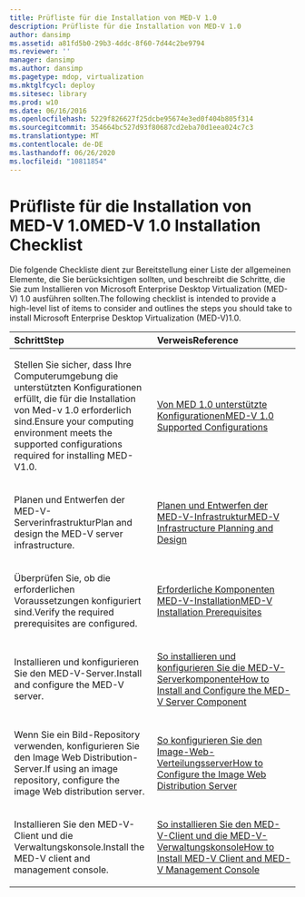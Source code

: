 ```yaml
---
title: Prüfliste für die Installation von MED-V 1.0
description: Prüfliste für die Installation von MED-V 1.0
author: dansimp
ms.assetid: a81fd5b0-29b3-4ddc-8f60-7d44c2be9794
ms.reviewer: ''
manager: dansimp
ms.author: dansimp
ms.pagetype: mdop, virtualization
ms.mktglfcycl: deploy
ms.sitesec: library
ms.prod: w10
ms.date: 06/16/2016
ms.openlocfilehash: 5229f826627f25dcbe95674e3ed0f404b805f314
ms.sourcegitcommit: 354664bc527d93f80687cd2eba70d1eea024c7c3
ms.translationtype: MT
ms.contentlocale: de-DE
ms.lasthandoff: 06/26/2020
ms.locfileid: "10811854"
---
```

# <span data-ttu-id="98f91-103">Prüfliste für die Installation von MED-V 1.0</span><span class="sxs-lookup"><span data-stu-id="98f91-103">MED-V 1.0 Installation Checklist</span></span>


<span data-ttu-id="98f91-104">Die folgende Checkliste dient zur Bereitstellung einer Liste der allgemeinen Elemente, die Sie berücksichtigen sollten, und beschreibt die Schritte, die Sie zum Installieren von Microsoft Enterprise Desktop Virtualization (MED-V) 1.0 ausführen sollten.</span><span class="sxs-lookup"><span data-stu-id="98f91-104">The following checklist is intended to provide a high-level list of items to consider and outlines the steps you should take to install Microsoft Enterprise Desktop Virtualization (MED-V)1.0.</span></span>

<table>
<colgroup>
<col width="50%" />
<col width="50%" />
</colgroup>
<thead>
<tr class="header">
<th align="left"><span data-ttu-id="98f91-105">Schritt</span><span class="sxs-lookup"><span data-stu-id="98f91-105">Step</span></span></th>
<th align="left"><span data-ttu-id="98f91-106">Verweis</span><span class="sxs-lookup"><span data-stu-id="98f91-106">Reference</span></span></th>
</tr>
</thead>
<tbody>
<tr class="odd">
<td align="left"><p><span data-ttu-id="98f91-107">Stellen Sie sicher, dass Ihre Computerumgebung die unterstützten Konfigurationen erfüllt, die für die Installation von Med-v 1.0 erforderlich sind.</span><span class="sxs-lookup"><span data-stu-id="98f91-107">Ensure your computing environment meets the supported configurations required for installing MED-V1.0.</span></span></p></td>
<td align="left"><p><a href="med-v-10-supported-configurationsmedv-10.md" data-raw-source="[MED-V 1.0 Supported Configurations](med-v-10-supported-configurationsmedv-10.md)"><span data-ttu-id="98f91-108">Von MED 1.0 unterstützte Konfigurationen</span><span class="sxs-lookup"><span data-stu-id="98f91-108">MED-V 1.0 Supported Configurations</span></span></a></p></td>
</tr>
<tr class="even">
<td align="left"><p><span data-ttu-id="98f91-109">Planen und Entwerfen der MED-V-Serverinfrastruktur</span><span class="sxs-lookup"><span data-stu-id="98f91-109">Plan and design the MED-V server infrastructure.</span></span></p></td>
<td align="left"><p><a href="med-v-infrastructure-planning-and-design.md" data-raw-source="[MED-V Infrastructure Planning and Design](med-v-infrastructure-planning-and-design.md)"><span data-ttu-id="98f91-110">Planen und Entwerfen der MED-V-Infrastruktur</span><span class="sxs-lookup"><span data-stu-id="98f91-110">MED-V Infrastructure Planning and Design</span></span></a></p></td>
</tr>
<tr class="odd">
<td align="left"><p><span data-ttu-id="98f91-111">Überprüfen Sie, ob die erforderlichen Voraussetzungen konfiguriert sind.</span><span class="sxs-lookup"><span data-stu-id="98f91-111">Verify the required prerequisites are configured.</span></span></p></td>
<td align="left"><p><a href="med-v-installation-prerequisites.md" data-raw-source="[MED-V Installation Prerequisites](med-v-installation-prerequisites.md)"><span data-ttu-id="98f91-112">Erforderliche Komponenten MED-V-Installation</span><span class="sxs-lookup"><span data-stu-id="98f91-112">MED-V Installation Prerequisites</span></span></a></p></td>
</tr>
<tr class="even">
<td align="left"><p><span data-ttu-id="98f91-113">Installieren und konfigurieren Sie den MED-V-Server.</span><span class="sxs-lookup"><span data-stu-id="98f91-113">Install and configure the MED-V server.</span></span></p></td>
<td align="left"><p><a href="how-to-install-and-configure-the-med-v-server-component.md" data-raw-source="[How to Install and Configure the MED-V Server Component](how-to-install-and-configure-the-med-v-server-component.md)"><span data-ttu-id="98f91-114">So installieren und konfigurieren Sie die MED-V-Serverkomponente</span><span class="sxs-lookup"><span data-stu-id="98f91-114">How to Install and Configure the MED-V Server Component</span></span></a></p></td>
</tr>
<tr class="odd">
<td align="left"><p><span data-ttu-id="98f91-115">Wenn Sie ein Bild-Repository verwenden, konfigurieren Sie den Image Web Distribution-Server.</span><span class="sxs-lookup"><span data-stu-id="98f91-115">If using an image repository, configure the image Web distribution server.</span></span></p></td>
<td align="left"><p><a href="how-to-configure-the-image-web-distribution-server.md" data-raw-source="[How to Configure the Image Web Distribution Server](how-to-configure-the-image-web-distribution-server.md)"><span data-ttu-id="98f91-116">So konfigurieren Sie den Image-Web-Verteilungsserver</span><span class="sxs-lookup"><span data-stu-id="98f91-116">How to Configure the Image Web Distribution Server</span></span></a></p></td>
</tr>
<tr class="even">
<td align="left"><p><span data-ttu-id="98f91-117">Installieren Sie den MED-V-Client und die Verwaltungskonsole.</span><span class="sxs-lookup"><span data-stu-id="98f91-117">Install the MED-V client and management console.</span></span></p></td>
<td align="left"><p><a href="how-to-install-med-v-client-and-med-v-management-console.md" data-raw-source="[How to Install MED-V Client and MED-V Management Console](how-to-install-med-v-client-and-med-v-management-console.md)"><span data-ttu-id="98f91-118">So installieren Sie den MED-V-Client und die MED-V-Verwaltungskonsole</span><span class="sxs-lookup"><span data-stu-id="98f91-118">How to Install MED-V Client and MED-V Management Console</span></span></a></p></td>
</tr>
</tbody>
</table>

 

 

 





